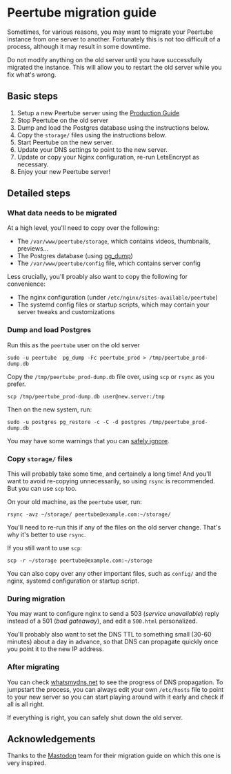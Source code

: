 # Peertube migration guide

Sometimes, for various reasons, you may want to migrate your Peertube instance from one server to another. Fortunately this is not too difficult of a process, although it may result in some downtime.

Do not modify anything on the old server until you have successfully migrated the instance.
This will allow you to restart the old server while you fix what's wrong.

## Basic steps

1. Setup a new Peertube server using the [Production Guide](https://github.com/Chocobozzz/PeerTube/blob/develop/support/doc/production.md)
2. Stop Peertube on the old server
3. Dump and load the Postgres database using the instructions below.
4. Copy the `storage/` files using the instructions below.
5. Start Peertube on the new server.
6. Update your DNS settings to point to the new server.
7. Update or copy your Nginx configuration, re-run LetsEncrypt as necessary.
8. Enjoy your new Peertube server!

## Detailed steps

### What data needs to be migrated

At a high level, you'll need to copy over the following:
* The `/var/www/peertube/storage`, which contains videos, thumbnails, previews…
* The Postgres database (using [pg_dump](https://www.postgresql.org/docs/9.1/static/backup-dump.html))
* The `/var/www/peertube/config` file, which contains server config

Less crucially, you'll proably also want to copy the following for convenience:

* The nginx configuration (under `/etc/nginx/sites-available/peertube`)
* The systemd config files or startup scripts, which may contain your server tweaks and customizations

### Dump and load Postgres

Run this as the `peertube` user on the old server

```
sudo -u peertube  pg_dump -Fc peertube_prod > /tmp/peertube_prod-dump.db
```

Copy the `/tmp/peertube_prod-dump.db` file over, using `scp` or `rsync` as you prefer.

```
scp /tmp/peertube_prod-dump.db user@new.server:/tmp
```

Then on the new system, run:

```
sudo -u postgres pg_restore -c -C -d postgres /tmp/peertube_prod-dump.db
````

You may have some warnings that you can [safely ignore](https://confluence.atlassian.com/bamkb/errors-or-warnings-appear-when-importing-postgres-database-dump-829036698.html).

### Copy `storage/` files

This will probably take some time, and certainely a long time! And you'll want to avoid re-copying unnecessarily, so using `rsync` is recommended. But you can use `scp` too.

On your old machine, as the `peertube` user, run:

```
rsync -avz ~/storage/ peertube@example.com:~/storage/
```

You'll need to re-run this if any of the files on the old server change. That's why it's better to use `rsync`.

If you still want to use `scp`:

```
scp -r ~/storage peertube@example.com:~/storage
```


You can also copy over any other important files, such as `config/` and the nginx, systemd configuration or startup script.

### During migration

You may want to configure nginx to send a 503 (_service unavailable_) reply instead of a 501 (_bad gateaway_), and edit a `500.html` personalized.

You'll probably also want to set the DNS TTL to something small (30-60 minutes) about a day in advance, so that DNS can propagate quickly once you point it to the new IP address.

### After migrating

You can check [whatsmydns.net](https://www.whatsmydns.net/) to see the progress of DNS propagation.
To jumpstart the process, you can always edit your own `/etc/hosts` file to point to your new server so you can start playing around with it early and check if all is all right.

If everything is right, you can safely shut down the old server.

## Acknowledgements

Thanks to the [Mastodon](https://joinmastodon.org/) team for their migration guide on which this one is very inspired.
